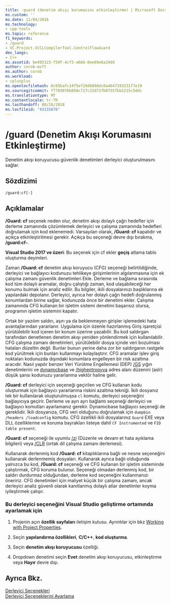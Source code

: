 ```yaml
---
title: -guard (denetim akışı korumasını etkinleştirme) | Microsoft Docs
ms.custom: ''
ms.date: 11/04/2016
ms.technology:
- cpp-tools
ms.topic: reference
f1_keywords:
- /guard
- VC.Project.VCCLCompilerTool.ControlFlowGuard
dev_langs:
- C++
ms.assetid: be495323-f59f-4cf3-a6b6-8ee69e6a19dd
author: corob-msft
ms.author: corob
ms.workload:
- cplusplus
ms.openlocfilehash: 6c65bafc14f5ef29db89ddc0a4647193231f7e19
ms.sourcegitcommit: f7703076b850c717c33d72fb0755fbb2215c5ddc
ms.translationtype: MT
ms.contentlocale: tr-TR
ms.lasthandoff: 08/28/2018
ms.locfileid: "43131676"
---
```

# <a name="guard-enable-control-flow-guard"></a>/guard (Denetim Akışı Korumasını Etkinleştirme)
Denetim akışı koruyucusu güvenlik denetimleri derleyici oluşturulmasını sağlar.  
  
## <a name="syntax"></a>Sözdizimi  
  
```  
/guard:cf[-]  
```  
  
## <a name="remarks"></a>Açıklamalar  
 **/Guard: cf** seçenek neden olur, denetim akışı dolaylı çağrı hedefler için derleme zamanında çözümlemek derleyici ve çalışma zamanında hedefleri doğrulamak için kod eklenemedi. Varsayılan olarak, **/Guard: cf** kapalıdır ve açıkça etkinleştirilmesi gerekir. Açıkça bu seçeneği devre dışı bırakma, **/guard:cf-**. 

**Visual Studio 2017 ve üzeri**: Bu seçenek için cf ekler **geçiş** atlama tablo oluşturma deyimleri.
  
 Zaman **/Guard: cf** denetim akışı koruyucu (CFG) seçeneği belirtildiğinde, derleyici ve bağlayıcı kodunuzu tehlikeye girişimlerinin algılanmasına için ek çalışma zamanı güvenlik denetimleri Ekle. Derleme ve bağlama sırasında kod tüm dolaylı aramalar, doğru çalıştığı zaman, kod ulaşabileceği her konumu bulmak için analiz edilir. Bu bilgiler, ikili dosyalarınızı başlıklarına ek yapılardaki depolanır. Derleyici, ayrıca her dolaylı çağrı hedefi doğrulanmış konumlardan birine sağlar, kodunuzda önce bir denetimi ekler. Çalışma zamanında CFG kullanan bir işletim sistemi denetimi başarısız olursa, programın işletim sistemini kapatır.  
  
 Ortak bir yazılım saldırı, aşırı ya da beklenmeyen girişler işlemedeki hata avantajlarından yararlanır. Uygulama için özenle hazırlanmış Giriş işaretçisi yürütülebilir kod içeren bir konum üzerine yazabilir. Bu kod saldırgan tarafından denetlenen denetim akışı yeniden yönlendirmek için kullanılabilir. CFG çalışma zamanı denetimleri, yürütülebilir dosya içinde veri bozulması hataları düzeltin değil. Bunlar bunun yerine daha zor bir saldırganın rastgele kod yürütmek için bunları kullanmayı kolaylaştırır. CFG aramalar işlev giriş noktaları kodunuzda dışındaki konumlara engelleyen bir risk azaltma aracıdır. Nasıl yapılır benzer Veri Yürütme Engellemesi (DEP) [/GS](../../build/reference/gs-buffer-security-check.md) yığın denetimlerini ve [dynamıcbase](../../build/reference/dynamicbase-use-address-space-layout-randomization.md) ve [/highentropyva](../../build/reference/highentropyva-support-64-bit-aslr.md) adres alanı düzenini (aslr) düşük şansı kodunuzu yararlanma vektör haline gelir.  
  
 **/Guard: cf** derleyici için seçeneği geçirilen ve CFG kullanan kodu oluşturmak için bağlayıcı yararlanma riskini azaltma tekniği. İkili dosyanız tek bir kullanılarak oluşturulmuşsa `cl` komutu, derleyici seçeneğini bağlayıcıya geçirir. Derleme ve ayrı ayrı bağlantı seçeneği derleyici ve bağlayıcı komutları ayarlamanız gerekir. Dynamıcbase bağlayıcı seçeneği de gereklidir. İkili dosyanıza, CFG veri olduğunu doğrulamak için `dumpbin /headers /loadconfig` komutu. CFG özellikli ikili dosyalarınız `Guard` EXE veya DLL özelliklerine ve koruma bayrakları listeye dahil `CF Instrumented` ve `FID table present`.  
  
 **/Guard: cf** seçeneği ile uyumlu [/zi](../../build/reference/z7-zi-zi-debug-information-format.md) (Düzenle ve devam et hata ayıklama bilgileri) veya [/CLR](../../build/reference/clr-common-language-runtime-compilation.md) (ortak dil çalışma zamanı derlemesi).  
  
 Kullanarak derlenmiş kod **/Guard: cf** kitaplıklarına bağlı ve nesne seçeneğini kullanarak derlenmemiş dosyaları. Kullanarak ayrıca bağlı olduğunda yalnızca bu kod, **/Guard: cf** seçeneği ve CFG kullanan bir işletim sisteminde çalıştırmak, CFG koruma bulunur. Seçeneği olmadan derlenmiş kod, bir saldırı durdurmaz olduğundan, derleme kod seçeneğini kullanmanızı öneririz. CFG denetimleri için maliyet küçük bir çalışma zamanı, ancak derleyici analiz güvenli olarak kanıtlanmış dolaylı atlar denetimler koyma iyileştirmek çalışır.  
  
### <a name="to-set-this-compiler-option-in-the-visual-studio-development-environment"></a>Bu derleyici seçeneğini Visual Studio geliştirme ortamında ayarlamak için  
  
1.  Projenin açın **özellik sayfaları** iletişim kutusu. Ayrıntılar için bkz [Working with Project Properties](../../ide/working-with-project-properties.md).  
  
2.  Seçin **yapılandırma özellikleri**, **C/C++**, **kod oluşturma**.  
  
3.  Seçin **denetim akışı koruyucusu** özelliği.  
  
4.  Dropdown denetimi seçin **Evet** denetim akışı koruyucusu, etkinleştirme veya **Hayır** devre dışı.  
  
## <a name="see-also"></a>Ayrıca Bkz.  
 [Derleyici Seçenekleri](../../build/reference/compiler-options.md)   
 [Derleyici Seçeneklerini Ayarlama](../../build/reference/setting-compiler-options.md)